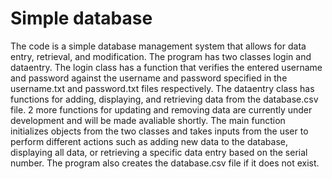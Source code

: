 # Simple database

The code is a simple database management system that allows for data entry, retrieval, and modification. The program has two classes login and dataentry. The login class has a function that verifies the entered username and password against the username and password specified in the username.txt and password.txt files respectively. The dataentry class has functions for adding, displaying, and retrieving data from the database.csv file. 2 more functions for updating and removing data are currently under development and will be made avaliable shortly. The main function initializes objects from the two classes and takes inputs from the user to perform different actions such as adding new data to the database, displaying all data, or retrieving a specific data entry based on the serial number. The program also creates the database.csv file if it does not exist.
